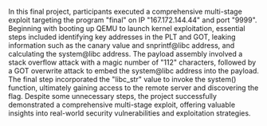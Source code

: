 In this final project, participants executed a comprehensive multi-stage exploit targeting the program "final" on IP "167.172.144.44" and port "9999".
Beginning with booting up QEMU to launch kernel exploitation, essential steps included identifying key addresses in the PLT and GOT, leaking information such as the canary value and snprintf@libc address, and calculating the system@libc address.
The payload assembly involved a stack overflow attack with a magic number of "112" characters, followed by a GOT overwrite attack to embed the system@libc address into the payload.
The final step incorporated the "libc_str" value to invoke the system() function, ultimately gaining access to the remote server and discovering the flag.
Despite some unnecessary steps, the project successfully demonstrated a comprehensive multi-stage exploit, offering valuable insights into real-world security vulnerabilities and exploitation strategies.
